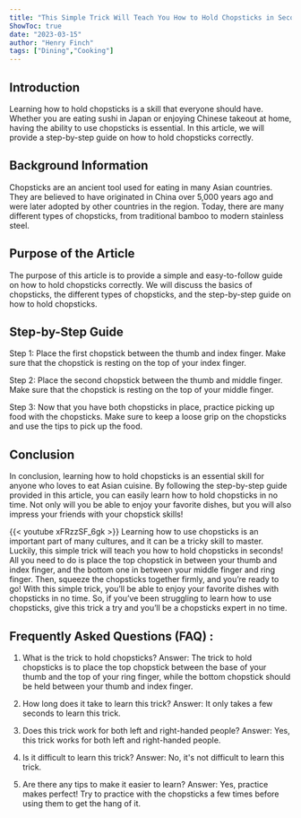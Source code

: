 ```yaml
---
title: "This Simple Trick Will Teach You How to Hold Chopsticks in Seconds!"
ShowToc: true 
date: "2023-03-15"
author: "Henry Finch" 
tags: ["Dining","Cooking"]
---
```

## Introduction

Learning how to hold chopsticks is a skill that everyone should have. Whether you are eating sushi in Japan or enjoying Chinese takeout at home, having the ability to use chopsticks is essential. In this article, we will provide a step-by-step guide on how to hold chopsticks correctly. 

## Background Information 

Chopsticks are an ancient tool used for eating in many Asian countries. They are believed to have originated in China over 5,000 years ago and were later adopted by other countries in the region. Today, there are many different types of chopsticks, from traditional bamboo to modern stainless steel. 

## Purpose of the Article

The purpose of this article is to provide a simple and easy-to-follow guide on how to hold chopsticks correctly. We will discuss the basics of chopsticks, the different types of chopsticks, and the step-by-step guide on how to hold chopsticks. 

## Step-by-Step Guide

Step 1: Place the first chopstick between the thumb and index finger. Make sure that the chopstick is resting on the top of your index finger. 

Step 2: Place the second chopstick between the thumb and middle finger. Make sure that the chopstick is resting on the top of your middle finger. 

Step 3: Now that you have both chopsticks in place, practice picking up food with the chopsticks. Make sure to keep a loose grip on the chopsticks and use the tips to pick up the food. 

## Conclusion

In conclusion, learning how to hold chopsticks is an essential skill for anyone who loves to eat Asian cuisine. By following the step-by-step guide provided in this article, you can easily learn how to hold chopsticks in no time. Not only will you be able to enjoy your favorite dishes, but you will also impress your friends with your chopstick skills!

{{< youtube xFRzzSF_6gk >}} 
Learning how to use chopsticks is an important part of many cultures, and it can be a tricky skill to master. Luckily, this simple trick will teach you how to hold chopsticks in seconds! All you need to do is place the top chopstick in between your thumb and index finger, and the bottom one in between your middle finger and ring finger. Then, squeeze the chopsticks together firmly, and you’re ready to go! With this simple trick, you’ll be able to enjoy your favorite dishes with chopsticks in no time. So, if you’ve been struggling to learn how to use chopsticks, give this trick a try and you’ll be a chopsticks expert in no time.

## Frequently Asked Questions (FAQ) :
1. What is the trick to hold chopsticks?
    Answer: The trick to hold chopsticks is to place the top chopstick between the base of your thumb and the top of your ring finger, while the bottom chopstick should be held between your thumb and index finger.

2. How long does it take to learn this trick?
    Answer: It only takes a few seconds to learn this trick.

3. Does this trick work for both left and right-handed people?
    Answer: Yes, this trick works for both left and right-handed people.

4. Is it difficult to learn this trick?
    Answer: No, it's not difficult to learn this trick.

5. Are there any tips to make it easier to learn?
    Answer: Yes, practice makes perfect! Try to practice with the chopsticks a few times before using them to get the hang of it.


